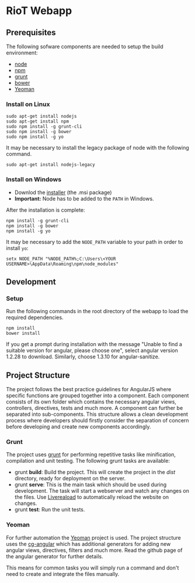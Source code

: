 # RioT Webapp

## Prerequisites

The following sofware components are needed to setup the build environment:

 - [node](http://nodejs.org/)
 - [npm](https://www.npmjs.com/)
 - [grunt](http://gruntjs.com/)
 - [bower](http://bower.io/)
 - [Yeoman](http://yeoman.io/)

### Install on Linux

    sudo apt-get install nodejs
    sudo apt-get install npm
    sudo npm install -g grunt-cli
    sudo npm install -g bower
    sudo npm install -g yo

It may be necessary to install the legacy package of node with the following command.

    sudo apt-get install nodejs-legacy

### Install on Windows

 - Downlod the [installer](http://nodejs.org/download/) (the .msi package)
 - **Important:** Node has to be added to the `PATH` in Windows.

After the installation is complete:

    npm install -g grunt-cli
    npm install -g bower
    npm install -g yo

It may be necessary to add the `NODE_PATH` variable to your path in order to install `yo`: 

    setx NODE_PATH "%NODE_PATH%;C:\Users\<YOUR USERNAME>\AppData\Roaming\npm\node_modules"

## Development

### Setup

Run the following commands in the root directory of the webapp to load the required dependencies.

    npm install
    bower install

If you get a prompt during installation with the message "Unable to find a suitable version for angular, please choose one", select angular version 1.2.28 to download. Similarly, choose 1.3.10 for angular-sanitize.

## Project Structure

The project follows the best practice guidelines for AngularJS where specific functions are grouped together into a component. Each component consists of its own folder which contains the necessary angular views, controllers, directives, tests and much more. A component can further be separated into sub-components. This structure allows a clean development process where developers should firstly consider the separation of concern before developing and create new components accordingly.

### Grunt

The project uses [grunt](http://gruntjs.com/) for performing repetitive tasks like minification, compilation and unit testing. The following grunt tasks are available:

 - grunt **build**: Build the project. This will create the project in the *dist* directory, ready for deployment on the server.
 - grunt **serve**: This is the main task which should be used during development. The task will start a webserver and watch any changes on the files. Use [Livereaload](http://livereload.com/) to automatically reload the website on changes.
 - grunt **test**: Run the unit tests.

### Yeoman
For further automation the [Yeoman](http://yeoman.io/) project is used. The project structure uses the [cg-angular](https://github.com/cgross/generator-cg-angular) which has additional generators for adding new angular views, directives, filters and much more. Read the github page of the angular generator for further details.

This means for common tasks you will simply run a command and don't need to create and integrate the files manually.
